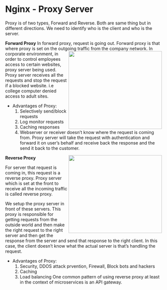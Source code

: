 # Nginx - Proxy Server

Proxy is of two types, Forward and Reverse. Both are same thing but in different directions. We need to identify who is the client and who is the server.

 **Forward Proxy**
In forward proxy, request is going out. Forward proxy is that where proxy is set on the outgoing traffic from the company network. <img align="right" width="300" height="250" src="https://github.com/mudassirsh/3-Tier-Flask-App/assets/18271814/9e6f233f-be27-4304-a287-ff1f961e8942" />
In corporate environment, in order to control employees access to certain websites, proxy server being used. Proxy server receives all the requests and stop the request if a blocked website.  i.e college computer denied access to adult sites. 


- Advantages of Proxy:
	1. Selectively send/block requests
	2. Log monitor requests
	3. Caching responses
	4. Webserver or receiver doesn’t know where the request is coming from. Proxy server will take the request with authentication and forward it on user’s behalf and receive back the response and the send it back to the customer.

**Reverse Proxy**  <img align="right" width="300" height="250" src="https://github.com/mudassirsh/3-Tier-Flask-App/assets/18271814/59279b8d-ba61-4b99-94db-b400e9b8d2d7" />

For server that request is coming in, this request is a reverse proxy.	Proxy server which is set at the front to receive all the incoming traffic is called reverse proxy. 

We setup the proxy server in front of these servers. This proxy is responsible for getting requests from the outside world and then make the right request to the right server and then get the response from the server and send that response to the right client. In this case, the client doesn’t know what the actual server is that’s handling the request.
- Advantages of Proxy:
    1. Security, DDOS attack prvention, Firewall, Block bots and hackers
    2. Caching 
    3. Load balancing
One common pattern of using reverse proxy at least in the context of microservices is an API gateway. 

